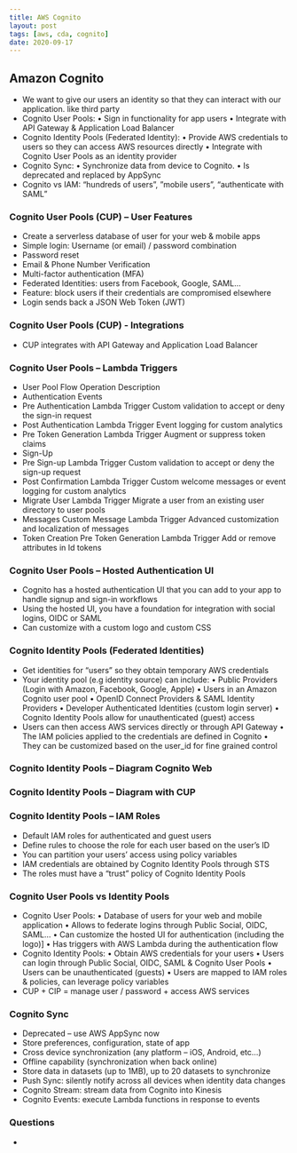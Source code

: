 ```yaml
---
title: AWS Cognito
layout: post
tags: [aws, cda, cognito]
date: 2020-09-17
---
```

## Amazon Cognito
- We want to give our users an identity so that they can interact with our
application. like third party
- Cognito User Pools:
• Sign in functionality for app users
• Integrate with API Gateway & Application Load Balancer
- Cognito Identity Pools (Federated Identity):
• Provide AWS credentials to users so they can access AWS resources directly
• Integrate with Cognito User Pools as an identity provider
- Cognito Sync:
• Synchronize data from device to Cognito.
• Is deprecated and replaced by AppSync
- Cognito vs IAM: “hundreds of users”, ”mobile users”, “authenticate with SAML”

### Cognito User Pools (CUP) – User Features
- Create a serverless database of user for your web & mobile apps
- Simple login: Username (or email) / password combination
- Password reset
- Email & Phone Number Verification
- Multi-factor authentication (MFA)
- Federated Identities: users from Facebook, Google, SAML…
- Feature: block users if their credentials are compromised elsewhere
- Login sends back a JSON Web Token (JWT)
### Cognito User Pools (CUP) - Integrations
- CUP integrates with API Gateway and Application Load Balancer
### Cognito User Pools – Lambda Triggers
- User Pool Flow Operation Description
- Authentication Events
- Pre Authentication Lambda Trigger Custom validation to accept or deny the sign-in request
- Post Authentication Lambda Trigger Event logging for custom analytics
- Pre Token Generation Lambda Trigger Augment or suppress token claims
- Sign-Up 
- Pre Sign-up Lambda Trigger Custom validation to accept or deny the sign-up
request
- Post Confirmation Lambda Trigger Custom welcome messages or event logging for
custom analytics
- Migrate User Lambda Trigger Migrate a user from an existing user directory to user
pools
- Messages Custom Message Lambda Trigger Advanced customization and localization of messages
- Token Creation Pre Token Generation Lambda Trigger Add or remove attributes in Id tokens
### Cognito User Pools – Hosted Authentication UI
- Cognito has a hosted
authentication UI that you can
add to your app to handle signup
and sign-in workflows
- Using the hosted UI, you have a
foundation for integration with
social logins, OIDC or SAML
- Can customize with a custom
logo and custom CSS
### Cognito Identity Pools (Federated Identities)
- Get identities for “users” so they obtain temporary AWS credentials
- Your identity pool (e.g identity source) can include:
• Public Providers (Login with Amazon, Facebook, Google, Apple)
• Users in an Amazon Cognito user pool
• OpenID Connect Providers & SAML Identity Providers
• Developer Authenticated Identities (custom login server)
• Cognito Identity Pools allow for unauthenticated (guest) access
- Users can then access AWS services directly or through API Gateway
• The IAM policies applied to the credentials are defined in Cognito
• They can be customized based on the user_id for fine grained control
### Cognito Identity Pools – Diagram Cognito Web
### Cognito Identity Pools – Diagram with CUP
### Cognito Identity Pools – IAM Roles
- Default IAM roles for authenticated and guest users
- Define rules to choose the role for each user based on the user’s ID
- You can partition your users’ access using policy variables
- IAM credentials are obtained by Cognito Identity Pools through STS
- The roles must have a “trust” policy of Cognito Identity Pools
###  Cognito User Pools vs Identity Pools
- Cognito User Pools:
• Database of users for your web and mobile application
• Allows to federate logins through Public Social, OIDC, SAML…
• Can customize the hosted UI for authentication (including the logo)]
• Has triggers with AWS Lambda during the authentication flow
- Cognito Identity Pools:
• Obtain AWS credentials for your users
• Users can login through Public Social, OIDC, SAML & Cognito User Pools
• Users can be unauthenticated (guests)
• Users are mapped to IAM roles & policies, can leverage policy variables
- CUP + CIP = manage user / password + access AWS services
### Cognito Sync
- Deprecated – use AWS AppSync now
- Store preferences, configuration, state of app
- Cross device synchronization (any platform – iOS, Android, etc…)
- Offline capability (synchronization when back online)
- Store data in datasets (up to 1MB), up to 20 datasets to synchronize
- Push Sync: silently notify across all devices when identity data changes
- Cognito Stream: stream data from Cognito into Kinesis
- Cognito Events: execute Lambda functions in response to events
### Questions
- 
